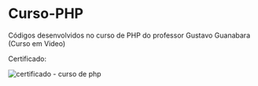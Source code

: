 # Curso-PHP
Códigos desenvolvidos no curso de PHP do professor Gustavo Guanabara (Curso em Video)

Certificado:

![certificado - curso de php](https://user-images.githubusercontent.com/43802641/53353800-3f876100-3904-11e9-9c61-ac144b5789d1.jpg)

